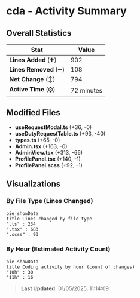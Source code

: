 # cda - Activity Summary 

## Overall Statistics

| Stat                   | Value                                                             |
| ---------------------- | ----------------------------------------------------------------- |
| **Lines Added** (➕)   | 902                                          |
| **Lines Removed** (➖) | 108                                        |
| **Net Change** (↕)    | 794                |
| **Active Time** (⌚)   | 72 minutes |


## Modified Files
- **useRequestModal.ts** (+36, -0)
- **useDutyRequestTable.ts** (+93, -40)
- **types.ts** (+65, -0)
- **Admin.tsx** (+163, -0)
- **AdminView.tsx** (+313, -66)
- **ProfilePanel.tsx** (+140, -1)
- **ProfilePanel.scss** (+92, -1)

## Visualizations

### By File Type (Lines Changed)

```mermaid
pie showData
title Lines changed by file type
".ts" : 234
".tsx" : 683
".scss" : 93
```

### By Hour (Estimated Activity Count)

```mermaid
pie showData
title Coding activity by hour (count of changes)
"10h" : 30
"11h" : 16
```


> **Last Updated:** 01/05/2025, 11:14:09